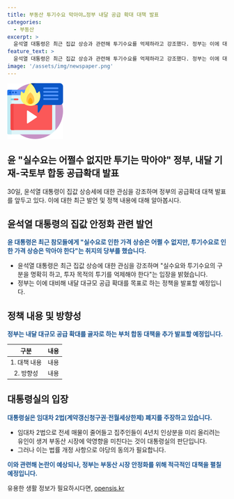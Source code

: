 ```yaml
---
title: 부동산 투기수요 막아야…정부 내달 공급 확대 대책 발표
categories:
  - 부동산
excerpt: >
  윤석열 대통령은 최근 집값 상승과 관련해 투기수요를 억제하라고 강조했다. 정부는 이에 대응하여 내달 대규모 공급 확대를 중심으로 하는 대책을 발표할 예정이다. 윤 대통령은 실수요와 투기수요에 따른 가격 상승은 다르기 때문에 투기수요를 막아야 한다고 당부하며, 임대차 2법의 폐지에 대한 입장도 밝혔다. 정부는 이를 통해 부동산 시장 안정화를 위한 노력을 지속하고 있다. 클릭할 만한 이야기 1. 윤 대통령의 집값 안정화 대책 발표 예정 2. 투기수요 억제와 임대차 2법 폐지에 대한 정부의 입장 3. 부동산 시장 안정화를 위한 대책의 효과적인 실행 
feature_text: >
  윤석열 대통령은 최근 집값 상승과 관련해 투기수요를 억제하라고 강조했다. 정부는 이에 대응하여 내달 대규모 공급 확대를 중심으로 하는 대책을 발표할 예정이다. 윤 대통령은 실수요와 투기수요에 따른 가격 상승은 다르기 때문에 투기수요를 막아야 한다고 당부하며, 임대차 2법의 폐지에 대한 입장도 밝혔다. 정부는 이를 통해 부동산 시장 안정화를 위한 노력을 지속하고 있다. 클릭할 만한 이야기 1. 윤 대통령의 집값 안정화 대책 발표 예정 2. 투기수요 억제와 임대차 2법 폐지에 대한 정부의 입장 3. 부동산 시장 안정화를 위한 대책의 효과적인 실행 
image: '/assets/img/newspaper.png'
---
```


<p><img src="/assets/img/news.png" alt="rentncar 속보" /></p>

<h2>윤 "실수요는 어쩔수 없지만 투기는 막아야" 정부, 내달 기재-국토부 합동 공급확대 발표</h2>

<p data-ke-size="size16">30일, 윤석열 대통령이 집값 상승세에 대한 관심을 강조하며 정부의 공급확대 대책 발표를 앞두고 있다. 이에 대한 최근 발언 및 정책 내용에 대해 알아봅시다.</p>

<h2 data-ke-size="size26">윤석열 대통령의 집값 안정화 관련 발언</h2>

<p><b><span style="color: #1a5490;">윤 대통령은 최근 참모들에게 "실수요로 인한 가격 상승은 어쩔 수 없지만, 투기수요로 인한 가격 상승은 막아야 한다"는 취지의 당부를 했습니다.</span></b></p>

<ul>
<li>윤석열 대통령은 최근 집값 상승에 대한 관심을 강조하며 "실수요와 투기수요의 구분을 명확히 하고, 투자 목적의 투기를 억제해야 한다"는 입장을 밝혔습니다.</li>
<li>정부는 이에 대비해 내달 대규모 공급 확대를 목표로 하는 정책을 발표할 예정입니다.</li>
</ul>

<h2 data-ke-size="size26">정책 내용 및 방향성</h2>

<p><b><span style="color: #1a5490;">정부는 내달 대규모 공급 확대를 골자로 하는 부처 합동 대책을 추가 발표할 예정입니다.</span></b></p>

<table>
<thead>
<tr>
<th style="text-align: center;">구분</th>
<th style="text-align: center;">내용</th>
</tr>
</thead>
<tbody>
<tr>
<td style="text-align: center;">1. 대책 내용</td>
<td style="text-align: center;">내용</td>
</tr>
<tr>
<td style="text-align: center;">2. 방향성</td>
<td style="text-align: center;">내용</td>
</tr>
</tbody>
</table>

<h2 data-ke-size="size26">대통령실의 입장</h2>

<p><b><span style="color: #1a5490;">대통령실은 임대차 2법(계약갱신청구권·전월세상한제) 폐지를 주장하고 있습니다.</span></b></p>

<ul>
<li>임대차 2법으로 전세 매물이 줄어들고 집주인들이 4년치 인상분을 미리 올리려는 유인이 생겨 부동산 시장에 악영향을 미친다는 것이 대통령실의 판단입니다.</li>
<li>그러나 이는 법률 개정 사항으로 야당의 동의가 필요합니다.</li>
</ul>

<p data-ke-size="size16"><b><span style="color: #1a5490;">이와 관련해 논란이 예상되나, 정부는 부동산 시장 안정화를 위해 적극적인 대책을 펼칠 예정입니다.</span></b></p>
유용한 생활 정보가 필요하시다면, <a href="https://opensis.kr" rel="dofollow">opensis.kr</a>


